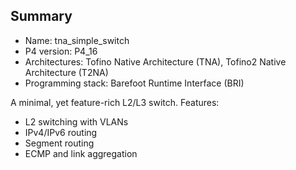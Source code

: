 ## Summary

* Name: tna_simple_switch
* P4 version: P4_16
* Architectures: Tofino Native Architecture (TNA), Tofino2 Native Architecture (T2NA)
* Programming stack: Barefoot Runtime Interface (BRI)

A minimal, yet feature-rich L2/L3 switch.
Features:

 - L2 switching with VLANs
 - IPv4/IPv6 routing
 - Segment routing
 - ECMP and link aggregation
